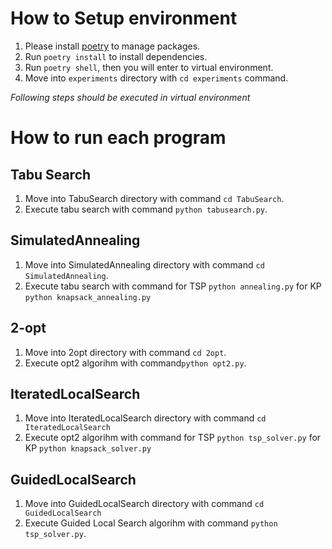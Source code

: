 # How to Setup environment
1. Please install [poetry](https://cocoatomo.github.io/poetry-ja/) to manage packages.
1. Run `poetry install` to install dependencies.
1. Run `poetry shell`, then you will enter to virtual environment.
1. Move into `experiments` directory with `cd experiments` command.

*Following steps should be executed in virtual environment*

# How to run each program
## Tabu Search
  1. Move into TabuSearch directory with command `cd TabuSearch`.
  1. Execute tabu search with command `python tabusearch.py`.
  
## SimulatedAnnealing
  1. Move into SimulatedAnnealing directory with command `cd SimulatedAnnealing`.
  1. Execute tabu search with command
  for TSP
  `python annealing.py`
  for KP
  `python knapsack_annealing.py`
  
## 2-opt
  1. Move into 2opt directory with command `cd 2opt`.
  1. Execute opt2 algorihm with command`python opt2.py`.
  
## IteratedLocalSearch
  1. Move into IteratedLocalSearch directory with command `cd IteratedLocalSearch`
  1. Execute opt2 algorihm with command
  for TSP
  `python tsp_solver.py` 
  for KP
  `python knapsack_solver.py`
  
## GuidedLocalSearch
  1. Move into GuidedLocalSearch directory with command `cd GuidedLocalSearch`
  1. Execute Guided Local Search algorihm with command `python tsp_solver.py`.


